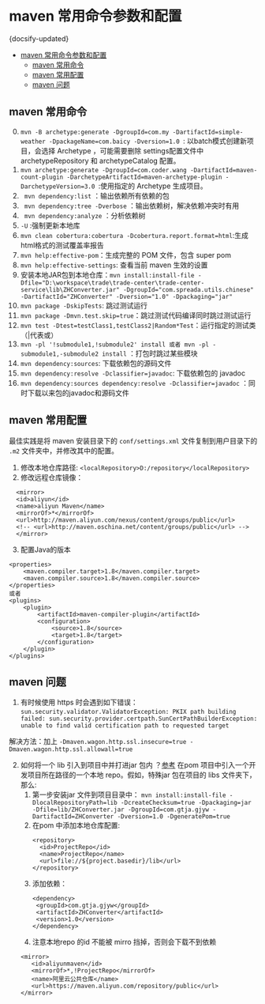#  maven 常用命令参数和配置
{docsify-updated}

- [maven 常用命令参数和配置](#maven-常用命令参数和配置)
  - [maven 常用命令](#maven-常用命令)
  - [maven 常用配置](#maven-常用配置)
  - [maven 问题](#maven-问题)


## maven 常用命令
0. `mvn -B archetype:generate -DgroupId=com.my -DartifactId=simple-weather -DpackageName=com.baicy -Dversion=1.0 `: 以batch模式创建新项目，会选择 Archetype ，可能需要删除 settings配置文件中 archetypeRepository 和 archetypeCatalog 配置。
1. `mvn archetype:generate -DgroupId=com.coder.wang -DartifactId=maven-count-plugin -DarchetypeArtifactId=maven-archetype-plugin -DarchetypeVersion=3.0 `:使用指定的 Archetype 生成项目。
2. ` mvn dependency:list` ：输出依赖所有依赖的包
3. ` mvn dependency:tree -Dverbose` ：输出依赖树，解决依赖冲突时有用
4. ` mvn dependency:analyze` ：分析依赖树
5. `-U` :强制更新本地库
6. `mvn clean cobertura:cobertura -Dcobertura.report.format=html`:生成html格式的测试覆盖率报告
7. `mvn help:effective-pom`：生成完整的 POM 文件，包含 super pom
8. `mvn help:effective-settings`: 查看当前 maven 生效的设置
9. 安装本地JAR包到本地仓库：`mvn install:install-file -Dfile="D:\workspace\trade\trade-center\trade-center-service\lib\ZHConverter.jar" -DgroupId="com.spreada.utils.chinese" -DartifactId="ZHConverter" -Dversion="1.0" -Dpackaging="jar"`
10. `mvn package -DskipTests`: 跳过测试运行
11. `mvn package -Dmvn.test.skip=true`：跳过测试代码编译同时跳过测试运行
12. `mvn test -Dtest=testClass1,testClass2|Random*Test`：运行指定的测试类（|代表或）
13. `mvn -pl '!submodule1,!submodule2' install 或者 mvn -pl -submodule1,-submodule2 install` ：打包时跳过某些模块
14. `mvn dependency:sources`: 下载依赖包的源码文件
15. `mvn dependency:resolve -Dclassifier=javadoc`: 下载依赖包的 javadoc
16. `mvn dependency:sources dependency:resolve -Dclassifier=javadoc` ：同时下载以来包的javadoc和源码文件

## maven 常用配置
最佳实践是将 maven 安装目录下的 `conf/settings.xml` 文件复制到用户目录下的 `.m2` 文件夹中，并修改其中的配置。
1. 修改本地仓库路径: `<localRepository>D:/repository</localRepository>`
2. 修改远程仓库镜像：
  ```
    <mirror>
    <id>aliyun</id>
    <name>aliyun Maven</name>
    <mirrorOf>*</mirrorOf>
    <url>http://maven.aliyun.com/nexus/content/groups/public</url>
    <!-- <url>http://maven.oschina.net/content/groups/public</url> -->
    </mirror>
  ```
3. 配置Java的版本
```
<properties>
    <maven.compiler.target>1.8</maven.compiler.target>
    <maven.compiler.source>1.8</maven.compiler.source>
</properties>
或者
<plugins>
    <plugin>    
        <artifactId>maven-compiler-plugin</artifactId>
        <configuration>
            <source>1.8</source>
            <target>1.8</target>
        </configuration>
    </plugin>
</plugins>
```

## maven 问题
1. 有时候使用 https 时会遇到如下错误：`sun.security.validator.ValidatorException: PKIX path building failed: sun.security.provider.certpath.SunCertPathBuilderException: unable to find valid certification path to requested target`

解决方法：加上 `-Dmaven.wagon.http.ssl.insecure=true -Dmaven.wagon.http.ssl.allowall=true`

2. 如何将一个 lib 引入到项目中并打进jar 包内 ？[参考](https://stackoverflow.com/questions/364114/can-i-add-jars-to-maven-2-build-classpath-without-installing-them)
在pom 项目中引入一个开发项目所在路径的一个本地 repo。假如，特殊jar 包在项目的 libs 文件夹下，那么:
   1. 第一步安装jar 文件到项目目录中： `mvn install:install-file -DlocalRepositoryPath=lib -DcreateChecksum=true -Dpackaging=jar -Dfile=lib/ZHConverter.jar -DgroupId=com.gtja.gjyw -DartifactId=ZHConverter -Dversion=1.0 -DgeneratePom=true`
   2. 在pom 中添加本地仓库配置:
      ```
      <repository>
        <id>ProjectRepo</id>
        <name>ProjectRepo</name>
        <url>file://${project.basedir}/lib</url>
      </repository>
      ```
   3. 添加依赖：
      ```
      <dependency>
       <groupId>com.gtja.gjyw</groupId>
       <artifactId>ZHConverter</artifactId>
       <version>1.0</version>
      </dependency>
      ```
    4. 注意本地repo 的id 不能被 mirro 挡掉，否则会下载不到依赖
     ```
    <mirror>
        <id>aliyunmaven</id>
        <mirrorOf>*,!ProjectRepo</mirrorOf>
        <name>阿里云公共仓库</name>
        <url>https://maven.aliyun.com/repository/public</url>
    </mirror>
    ```